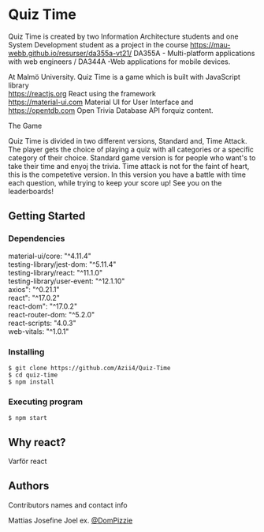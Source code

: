 # Quiz Time

Quiz Time is created by two Information Architecture students and one
System Development student as a project in the course
https://mau-webb.github.io/resurser/da355a-vt21/ 
DA355A - Multi-platform applications with web engineers / DA344A -Web applications for mobile devices.

At Malmö University. Quiz Time is a game which is built with JavaScript library</br>
https://reactjs.org React using the framework</br>
https://material-ui.com Material UI for User Interface and</br>
https://opentdb.com Open Trivia Database API forquiz content.</br>

The Game

Quiz Time is divided in two different versions, Standard and, Time
Attack. The player gets the choice of playing a quiz with all
categories or a specific category of their choice. Standard game
version is for people who want's to take their time and enyoj the
trivia. Time attack is not for the faint of heart, this is the
competetive version. In this version you have a battle with time each
question, while trying to keep your score up! 
See you on the leaderboards!

## Getting Started

### Dependencies

material-ui/core: "^4.11.4"</br>
testing-library/jest-dom: "^5.11.4"</br>
testing-library/react: "^11.1.0"</br>
testing-library/user-event: "^12.1.10"</br>
axios": "^0.21.1"</br>
react": "^17.0.2"</br>
react-dom": "^17.0.2"</br>
react-router-dom: "^5.2.0"</br>
react-scripts: "4.0.3"</br>
web-vitals: "^1.0.1"</br>
 

### Installing

```
$ git clone https://github.com/Azii4/Quiz-Time
$ cd quiz-time
$ npm install
```

### Executing program

```
$ npm start
```

## Why react?
Varför react

## Authors

Contributors names and contact info

Mattias
Josefine 
Joel
ex. [@DomPizzie](https://twitter.com/dompizzie)
